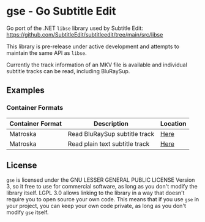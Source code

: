 # gse - Go Subtitle Edit

Go port of the .NET `libse` library used by Subtitle Edit: <https://github.com/SubtitleEdit/subtitleedit/tree/main/src/libse>

This library is pre-release under active development and attempts to maintain the same API as `libse`.

Currently the track information of an MKV file is available and individual subtitle tracks can be read, including BluRaySup.

## Examples
### Container Formats
| Container Format | Description | Location |
| ------------- | ------------- | ------------- |
| Matroska | Read BluRaySup subtitle track | [Here](https://github.com/RistRyder/gse/blob/main/examples/containers/matroska/bluraysup/main.go) |
| Matroska | Read plain text subtitle track | [Here](https://github.com/RistRyder/gse/blob/main/examples/containers/matroska/text/main.go) |

## License
`gse` is licensed under the GNU LESSER GENERAL PUBLIC LICENSE Version 3, 
so it free to use for commercial software, as long as you don't modify the library itself. 
LGPL 3.0 allows linking to the library in a way that doesn't require you to open source your own code. 
This means that if you use `gse` in your project, you can keep your own code private, 
as long as you don't modify `gse` itself.
